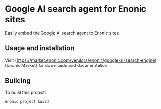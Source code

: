 # Google AI search agent for Enonic sites

Easily embed the Google AI search agent to Enonic sites

## Usage and installation

Visit (https://market.enonic.com/vendors/enonic/google-ai-search-engine)[Enonic Market] for downloads and documentation

## Building

To build this project:

    enonic project build